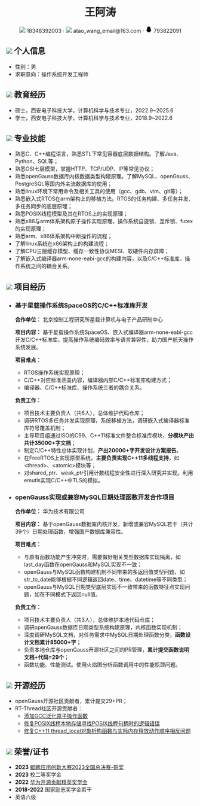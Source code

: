  <center>
     <h1>王阿涛</h1>
     <div>
         <span>
             <img src="assets/phone-solid.svg" width="18px">
             18348392003
         </span>
         ·
         <span>
             <img src="assets/envelope-solid.svg" width="18px">
             atao_wang_email@163.com
         </span>
         ·
         <span>
             <img src="assets/qq-fill.svg" width="18px">
             793822091
         </span>
     </div>
 </center>

 ## <img src="assets/info-circle-solid.svg" width="30px"> 个人信息 

 - 性别：男
 - 求职意向：操作系统开发工程师

## <img src="assets/graduation-cap-solid.svg" width="30px"> 教育经历

- 硕士，西安电子科技大学，计算机科学与技术专业，2022.9~2025.6
- 学士，西安电子科技大学，计算机科学与技术专业，2018.9~2022.6

## <img src="assets/tools-solid.svg" width="30px"> 专业技能

- 熟悉C、C++编程语言，熟悉STL下常见容器底层数据结构。了解Java、Python、SQL等；
- 熟悉OSI七层模型，掌握HTTP、TCP/UDP、IP等常见协议；
- 熟悉openGauss数据库内核数据类型构建原理。了解MySQL、openGauss、PostgreSQL等国内外主流数据库的使用；
- 熟悉linux环境下常用命令及相关工具的使用（gcc、gdb、vim、git等）；
- 熟悉嵌入式RTOS在arm架构上的移植方法。RTOS的任务构建、多任务并发、多任务同步的底层原理；
- 熟悉POSIX线程模型及其在RTOS上的实现原理；
- 熟悉x86与arm体系架构原子操作实现原理，操作系统自旋锁、互斥锁、futex的实现原理；
- 熟悉arm、x86体系架构中断操作的流程；
- 了解linux系统在x86架构上的构建流程；
- 了解CPU三层缓存模型、缓存一致性协议MESI、软硬件内存屏障；
- 了解嵌入式编译器arm-none-eabi-gcc的构建内容，以及C/C++标准库、操作系统之间的耦合关系。

## <img src="assets/project-diagram-solid.svg" width="30px"> 项目经历

- ### 基于星载操作系统SpaceOS的C/C++标准库开发

    **合作单位：** 北京控制工程研究所星载计算机与电子产品研制中心

    **项目内容：** 基于星载操作系统SpaceOS、嵌入式编译器arm-none-eabi-gcc开发C/C++标准库，提高操作系统编码效率与语言兼容性，助力国产航天操作系统发展。

    **项目难点：** 
    - RTOS操作系统实现原理；
    - C/C++对应标准涵盖内容，编译器内部C/C++标准库构建方式；
    - 编译器、C/C++标准库、操作系统三者的耦合关系。

    **负责工作：**
    - 项目技术主要负责人（共6人），总体维护代码仓库；
    - 调研RTOS多任务并发实现原理，系统移植方法，调研嵌入式编译器标准库符号覆盖机制；
    - 主导项目组通过ISO的C99、C++11标准文件整合标准库模块，**分模块产出共计35000+字文档**；
    - 制定C/C++特性总体实现计划，**产出20000+字开发设计方案报告**。
    - 在FreeRTOS上实现原型系统，**主要负责实现C++11多线程支持**，如\<thread\>、\<atomic\>模块等；
    - 对shared_ptr、weak_ptr引用计数线程安全性进行深入研究并实现。利用emutls实现C/C++中TLS的模拟。

- ### openGauss实现或兼容MySQL日期处理函数开发合作项目

    **合作单位：** 华为技术有限公司

    **项目内容：** 基于openGauss数据库内核开发，新增或兼容MySQL若干（共计39个）日期处理函数，增强国产数据库兼容性。
    
    **项目难点：** 
    - 与原有函数功能产生冲突时，需要做好相关类型数据库实现隔离，如last_day函数在openGauss和MySQL实现不一致；
    - openGauss与MySQL函数构建机制不同带来的多返回值类型问题，如str_to_date能够根据不同逻辑返回date、time、datetime等不同类型；
    - openGauss与MySQL日期类型底层实现不一致带来的函数特征点实现问题，如在不同模式下返回null值。

    **负责工作：**
    - 项目技术主要负责人（共3人），总体维护本地代码仓库；
    - 调研openGauss数据库日期类型系统构建原理，内核函数实现机制；
    - 深度调研MySQL文档，对任务需求中MySQL日期处理函数分类，**函数设计文档累计85000+字**；
    - 负责本地仓库与openGauss开源社区之间的PR管理，**累计提交函数说明文档+代码=29个**；
    - 函数功能、性能测试。使用火焰图分析函数调用中的性能瓶颈问题。

## <img src="assets/github-brands.svg" width="30px"> 开源经历

- openGauss开源社区贡献者，累计提交29+PR；
- RT-Thread社区开源贡献者：
  - <a href="https://github.com/RT-Thread/rt-thread/pull/8648">添加GCC泛化原子操作函数</a>
  - <a href="https://github.com/RT-Thread/rt-thread/pull/8790">修复POSIX线程本地存储寻找POSIX线程句柄时的逻辑错误</a>
  - <a href="https://github.com/RT-Thread/rt-thread/pull/8802">修复C++11 thread_local对象析构函数与实际内存释放动作顺序相反问题</a>

## <img src="assets/briefcase-solid.svg" width="30px"> 荣誉/证书

- **2023** <a href="https://www.hikunpeng.com/developer/contests/kunpeng-competition2023?tab=2">鲲鹏应用创新大赛2023全国总决赛-铜奖</a>
- **2023** 校二等奖学金
- **2022** <a href="https://edu.hicomputing.huawei.com/openeuler-opengauss-talent/award">华为开源贡献精英奖学金</a>
- **2018-2022** 国家励志奖学金若干
- 英语六级